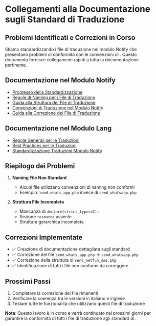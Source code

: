 # Collegamenti alla Documentazione sugli Standard di Traduzione

## Problemi Identificati e Correzioni in Corso

Stiamo standardizzando i file di traduzione nel modulo Notify che presentano problemi di conformità con le convenzioni di <nome progetto>. Questo documento fornisce collegamenti rapidi a tutta la documentazione pertinente.

## Documentazione nel Modulo Notify

- [Progresso della Standardizzazione](../../Notify/docs/TRANSLATION_STANDARDS_PROGRESS.md)
- [Regole di Naming per i File di Traduzione](../../Notify/docs/TRANSLATION_FILE_NAMING_RULES.md)
- [Guida alla Struttura dei File di Traduzione](../../Notify/docs/TRANSLATION_FILE_STRUCTURE_GUIDE.md)
- [Convenzioni di Traduzione nel Modulo Notify](../../Notify/docs/TRANSLATION_CONVENTIONS.md)
- [Guida alla Correzione dei File di Traduzione](../../Notify/docs/TRANSLATION_FILE_CORRECTION_GUIDE.md)

## Documentazione nel Modulo Lang

- [Regole Generali per le Traduzioni](TRANSLATION_KEYS_RULES.md)
- [Best Practices per le Traduzioni](TRANSLATION_KEYS_BEST_PRACTICES.md)
- [Standardizzazione Traduzioni Modulo Notify](TRANSLATION_NOTIFY_CONVERSION.md)

## Riepilogo dei Problemi

1. **Naming File Non Standard**
   - Alcuni file utilizzano convenzioni di naming non conformi
   - Esempio: `send_whats_app.php` invece di `send_whatsapp.php`

2. **Struttura File Incompleta**
   - Mancanza di `declare(strict_types=1);`
   - Sezione `resource` assente
   - Struttura gerarchica incompleta

## Correzioni Implementate

- ✅ Creazione di documentazione dettagliata sugli standard
- ✅ Correzione del file `send_whats_app.php` → `send_whatsapp.php`
- ✅ Correzione della struttura di `send_netfun_sms.php`
- ✅ Identificazione di tutti i file non conformi da correggere

## Prossimi Passi

1. Completare la correzione dei file rimanenti
2. Verificare la coerenza tra le versioni in italiano e inglese
3. Testare tutte le funzionalità che utilizzano questi file di traduzione

**Nota**: Questo lavoro è in corso e verrà continuato nei prossimi giorni per garantire la conformità di tutti i file di traduzione agli standard di <nome progetto>. 